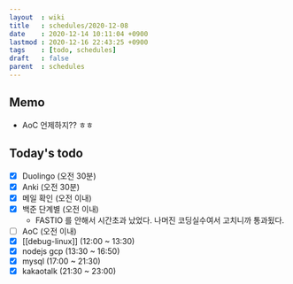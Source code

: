 ```yaml
---
layout  : wiki
title   : schedules/2020-12-08
date    : 2020-12-14 10:11:04 +0900
lastmod : 2020-12-16 22:43:25 +0900
tags    : [todo, schedules]
draft   : false
parent  : schedules
---
```


## Memo
 * AoC 언제하지?? ㅎㅎ

## Today's todo
 * [X] Duolingo (오전 30분)
 * [X] Anki (오전 30분)
 * [X] 메일 확인 (오전 이내)
 * [X] 백준 단계별 (오전 이내)
   * FASTIO 를 안해서 시간초과 났었다. 나머진 코딩실수여서 고치니까 통과됬다.
 * [ ] AoC (오전 이내)
 * [X] [[debug-linux]] (12:00 ~ 13:30)
 * [X] nodejs gcp (13:30 ~ 16:50)
 * [X] mysql (17:00 ~ 21:30)
 * [X] kakaotalk (21:30 ~ 23:00)
